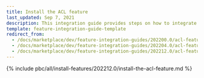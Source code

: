 ```yaml
---
title: Install the ACL feature
last_updated: Sep 7, 2021
description: This integration guide provides steps on how to integrate the ACL feature into a Spryker project.
template: feature-integration-guide-template
redirect_from:
  - /docs/marketplace/dev/feature-integration-guides/202200.0/acl-feature-integration.html
  - /docs/marketplace/dev/feature-integration-guides/202204.0/acl-feature-integration.html
  - /docs/marketplace/dev/feature-integration-guides/202212.0/acl-feature-integration.html   
---
```


{% include pbc/all/install-features/202212.0/install-the-acl-feature.md %} <!-- To edit, see /_includes/pbc/all/install-features/202212.0/install-the-acl-feature.md -->
